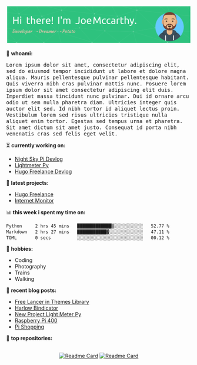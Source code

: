 ![Header](./github-header-image.png)

🧐 **whoami:**
<p>
<samp>
Lorem ipsum dolor sit amet, consectetur adipiscing elit, sed do eiusmod tempor incididunt ut labore et dolore magna aliqua. Mauris pellentesque pulvinar pellentesque habitant. Quis viverra nibh cras pulvinar mattis nunc. Posuere lorem ipsum dolor sit amet consectetur adipiscing elit duis. Imperdiet massa tincidunt nunc pulvinar. Dui id ornare arcu odio ut sem nulla pharetra diam. Ultricies integer quis auctor elit sed. Id nibh tortor id aliquet lectus proin. Vestibulum lorem sed risus ultricies tristique nulla aliquet enim tortor. Egestas sed tempus urna et pharetra. Sit amet dictum sit amet justo. Consequat id porta nibh venenatis cras sed felis eget velit.
</samp>
</p>

:hourglass_flowing_sand: **currently working on:**
<!-- SPUD_WORKING_ON:START -->
- [Night Sky Pi Devlog](https://joemccarthy.co.uk/devlogs/night-sky-pi/)
- [Lightmeter Py](https://joemccarthy.co.uk/devlogs/lightmeter-py/)
- [Hugo Freelance Devlog](https://joemccarthy.co.uk/devlogs/hugo-freelance/)
<!-- SPUD_WORKING_ON:END -->

🌱 **latest projects:**
<!-- SPUD_PROJECTS:START -->
- [Hugo Freelance](https://joemccarthy.co.uk/projects/hugo-freelance/)
- [Internet Monitor](https://joemccarthy.co.uk/projects/internet-monitor/)
<!-- SPUD_PROJECTS:END -->

📊 **this week i spent my time on:**
<!--START_SECTION:waka-->

```text
Python     2 hrs 45 mins   █████████████▒░░░░░░░░░░░   52.77 %
Markdown   2 hrs 27 mins   ███████████▓░░░░░░░░░░░░░   47.11 %
TOML       0 secs          ░░░░░░░░░░░░░░░░░░░░░░░░░   00.12 %
```

<!--END_SECTION:waka-->

📅 **hobbies:**
- Coding
- Photography
- Trains
- Walking

:memo: **recent blog posts:**
<!-- SPUD_POSTS:START -->
- [Free Lancer in Themes Library](https://joemccarthy.co.uk/posts/free-lancer-in-themes-library/)
- [Harlow Bindicator](https://joemccarthy.co.uk/posts/harlow-bindicator/)
- [New Project Light Meter Py](https://joemccarthy.co.uk/posts/new-project-light-meter-py/)
- [Raspberry Pi 400](https://joemccarthy.co.uk/posts/pi-400/)
- [Pi Shopping](https://joemccarthy.co.uk/posts/pi-shopping/)
<!-- SPUD_POSTS:END -->

:abacus: **top repositories:**
</br>
</br>
<div align="center">

  [![Readme Card](https://github-readme-stats.vercel.app/api/pin/?username=joseph-mccarthy&repo=internet-monitor)](https://github.com/joseph-mccarthy/internet-monitor)
[![Readme Card](https://github-readme-stats.vercel.app/api/pin/?username=joseph-mccarthy&repo=hugo-bootstrap-freelancer-template)](https://github.com/joseph-mccarthy/hugo-bootstrap-freelancer-template)

  </div>

